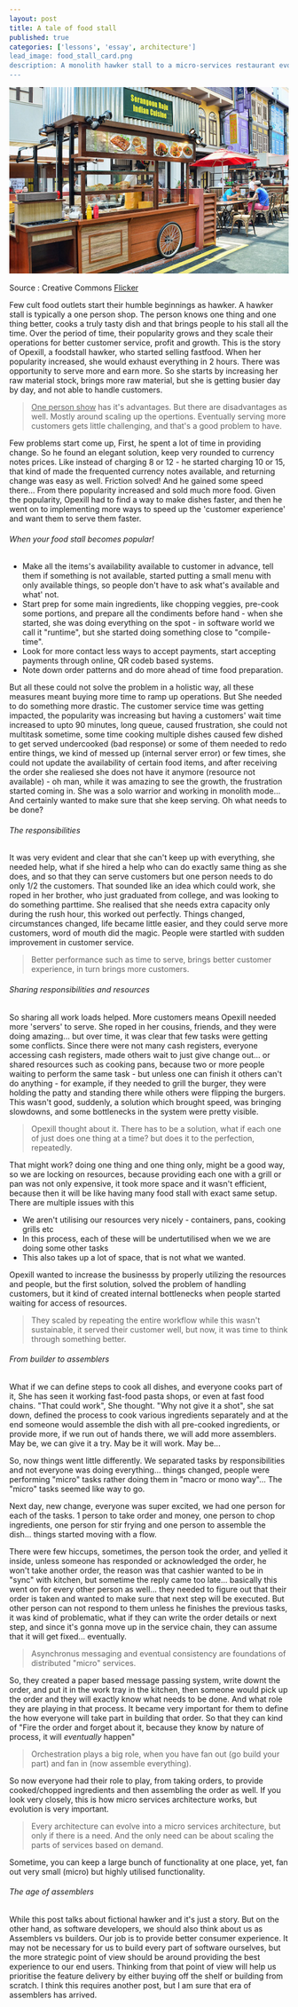 ```yaml
---
layout: post
title: A tale of food stall
published: true
categories: ['lessons', 'essay', architecture']
lead_image: food_stall_card.png
description: A monolith hawker stall to a micro-services restaurant evolution journey.
---
```




![Hawker Center](/assets/images/hawker_stall.jpg)
<div class="footnote">
Source : Creative Commons <a href="https://www.flickr.com/photos/25802865@N08/12826250854" width="100%" height="100%"> Flicker </a>
<p/>
</div>

Few cult food outlets start their humble beginnings as hawker. A hawker stall is typically a one person shop. The person knows one thing and one thing better, cooks a truly tasty dish and that brings people to his stall all the time. Over the period of time, their popularity grows and they scale their operations for better customer service, profit and growth. This is the story of Opexill, a foodstall hawker, who started selling fastfood. When her popularity increased, she would exhaust everything in 2 hours. There was opportunity to serve more and earn more. So she starts by increasing her raw material stock, brings more raw material, but she is getting busier day by day, and not able to handle customers. 

> <u>One person show</u> has it's advantages. But there are disadvantages as well. Mostly around scaling up the opertions. Eventually serving more customers gets little challenging, and that's a good problem to have.

Few problems start come up, First, he spent a lot of time in providing change. So he found an elegant solution, keep very rounded to currency notes prices. Like instead of charging 8 or 12 - he started charging 10 or 15, that kind of made the frequented currency notes available, and returning change was easy as well. Friction solved! And he gained some speed there... From there popularity increased and sold much more food. Given the popularity, Opexill had to find a way to make dishes faster, and then he went on to implementing more ways to speed up the 'customer experience' and want them to serve them faster.

###### When your food stall becomes popular!

* Make all the items's availability available to customer in advance, tell them if something is not available, started putting a small menu with only available things, so people don't have to ask what's available and what' not.
* Start prep for some main ingredients, like chopping veggies, pre-cook some portions, and prepare all the condiments before hand - when she started, she was doing everything on the spot - in software world we call it "runtime", but she started doing something close to "compile-time".
* Look for more contact less ways to accept payments, start accepting payments through online, QR codeb based systems.
* Note down order patterns and do more ahead of time food preparation.

But all these could not solve the problem in a holistic way, all these measures meant buying more time to ramp up operations. But She needed to do something more drastic. The customer service time was getting impacted, the popularity was increasing but having a customers' wait time increased to upto 90 minutes, long queue, caused frustration, she could not multitask sometime, some time cooking multiple dishes caused few dished to get served undercooked (bad response) or some of them needed to redo entire things, we kind of messed up (internal server error) or few times, she could not update the availability of certain food items, and after receiving the order she realiesed she does not have it anymore (resource not available) - oh man, while it was amazing to see the growth, the frustration started coming in. She was a solo warrior and working in monolith mode... And certainly wanted to make sure that she keep serving. Oh what needs to be done?

###### The responsibilities

It was very evident and clear that she can't keep up with everything, she needed help, what if she hired a help who can do exactly same thing as she does, and so that they can serve customers but one person needs to do only 1/2 the customers. That sounded like an idea which could work, she roped in her brother, who just graduated from college, and was looking to do something parttime. She realised that she needs extra capacity only during the rush hour, this worked out perfectly. Things changed, circumstances changed, life became little easier, and they could serve more customers, word of mouth did the magic. People were startled with sudden improvement in customer service. 

> Better performance such as time to serve, brings better customer experience, in turn brings more customers.

###### Sharing responsibilities and resources

So sharing all work loads helped. More customers means Opexill needed more 'servers' to serve. She roped in her cousins, friends, and they were doing amazing... but over time, it was clear that few tasks were getting some conflicts. Since there were not many cash registers, everyone accessing cash registers, made others wait to just give change out... or shared resources such as cooking pans, because two or more people waiting to perform the same task - but unless one can finish it others can't do anything - for example, if they needed to grill the burger, they were holding the patty and standing there while others were flipping the burgers. This wasn't good, suddenly, a solution which brought speed, was bringing slowdowns, and some bottlenecks in the system were pretty visible.

> Opexill thought about it. There has to be a solution, what if each one of just does one thing at a time? but does it to the perfection, repeatedly. 

That might work? doing one thing and one thing only, might be a good way, so we are locking on resources, because providing each one with a grill or pan was not only expensive, it took more space and it wasn't efficient, because then it will be like having many food stall with exact same setup. There are multiple issues with this

* We aren't utilising our resources very nicely - containers, pans, cooking grills etc
* In this process, each of these will be undertutilised when we we are doing some other tasks
* This also takes up a lot of space, that is not what we wanted.

Opexill wanted to increase the businesss by properly utilizing the resources and people, but the first solution, solved the problem of handling customers, but it kind of created internal bottlenecks when people started waiting for access of resources.

> They scaled by repeating the entire workflow while this wasn't sustainable, it served their customer well, but now, it was time to think through something better.

###### From builder to assemblers

What if we can define steps to cook all dishes, and everyone cooks part of it, She has seen it working fast-food pasta shops, or even at fast food chains. "That could work", She thought. "Why not give it a shot", she sat down, defined the process to cook various ingredients separately and at the end someone would assemble the dish with all pre-cooked ingredients, or provide more, if we run out of hands there, we will add more assemblers. May be, we can give it a try. May be it will work. May be...

So, now things went little differently. We separated tasks by responsibilities and not everyone was doing everything... things changed, people were performing "micro" tasks rather doing them in "macro or mono way"... The "micro" tasks seemed like way to go.

Next day, new change, everyone was super excited, we had one person for each of the tasks. 1 person to take order and money, one person to chop ingredients, one person for stir frying and one person to assemble the dish... things started moving with a flow. 


There were few hiccups, sometimes, the person took the order, and yelled it inside, unless someone has responded or acknowledged the order, he won't take another order, the reason was that cashier wanted to be in "sync" with kitchen, but sometime the reply came too late...  basically this went on for every other person as well... they needed to figure out that their order is taken and wanted to make sure that next step will be executed. But other person can not respond to them unless he finishes the previous tasks, it was kind of problematic, what if they can write the order details or next step, and since it's gonna move up in the service chain, they can assume that it will get fixed... eventually. 

> Asynchronus messaging and eventual consistency are foundations of distributed "micro" services. 

So, they created a paper based message passing system, write downt the order, and put it in the work tray in the kitchen, then someone would pick up the order and they will exactly know what needs to be done. And what role they are playing in that process. It became very important for them to define the how everyone will take part in building that order. So that they can kind of "Fire the order and forget about it, because they know by nature of process, it will _eventually_ happen"

> Orchestration plays a big role, when you have fan out (go build your part) and fan in (now assemble everything).

So now everyone had their role to play, from taking orders, to provide cooked/chopped ingredients and then assembling the order as well. If you look very closely, this is how micro services architecture works, but evolution is very important.

> Every architecture can evolve into a micro services architecture, but only if there is a need. And the only need can be about scaling the parts of services based on demand.

Sometime, you can keep a large bunch of functionality at one place, yet, fan out very small (micro) but highly utilised functionality.


###### The age of assemblers

While this post talks about fictional hawker and it's just a story. But on the other hand, as software developers, we should also think about us as Assemblers vs builders. Our job is to provide better consumer experience. It may not be necessary for us to build every part of software ourselves, but the more strategic point of view should be around providing the best experience to our end users. Thinking from that point of view will help us prioritise the feature delivery by either buying off the shelf or building from scratch. I think this requires another post, but I am sure that era of assemblers has arrived.

